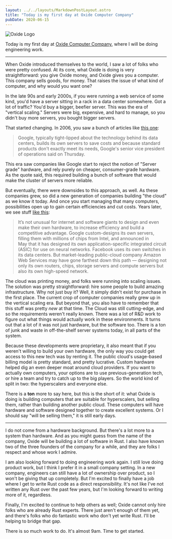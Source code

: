 ```yaml
---
layout: ../../layouts/MarkdownPostLayout.astro
title: "Today is my first day at Oxide Computer Company"
pubDate: 2020-06-15
---
```


![Oxide Logo](../img/2020-06-15/oxide.png)

Today is my first day at [Oxide Computer Company](https://oxide.computer/), where I will be doing engineering work.

---

When Oxide introduced themselves to the world, I saw a lot of folks who were pretty confused. At its core, what Oxide is doing is very straightforward: you give Oxide money, and Oxide gives you a computer. This company sells goods, for money. That raises the issue of what kind of computer, and why would you want one?

In the late 90s and early 2000s, if you were running a web service of some kind, you'd have a server sitting in a rack in a data center somewhere. Got a lot of traffic? You'd buy a bigger, beefier server. This was the era of "vertical scaling." Servers were big, expensive, and hard to manage, so you didn't buy more servers, you bought bigger servers.

That started changing. In 2006, you saw a bunch of articles like [this one](https://www.networkworld.com/article/2304459/google-builds-own-servers-for-efficiency.html):

> Google, typically tight-lipped about the technology behind its data centers, builds its own servers to save costs and because standard products don't exactly meet its needs, Google's senior vice president of operations said on Thursday.
> 

This era saw companies like Google start to reject the notion of "Server grade" hardware, and rely purely on cheaper, consumer-grade hardware. As the quote said, this required building a bunch of software that would make the cluster of servers more reliable.

But eventually, there were downsides to this approach, as well. As these companies grew, so did a new generation of companies building "the cloud" as we know it today. And once you start managing that many computers, possibilities open up to gain certain efficiencies and cut costs. Years later, we see stuff [like this](https://www.geekwire.com/2017/amazon-web-services-secret-weapon-custom-made-hardware-network/): 

> It’s not unusual for internet and software giants to design and even make their own hardware, to increase efficiency and build a competitive advantage. Google custom-designs its own servers, filling them with millions of chips from Intel, and announced in May that it has designed its own application-specific integrated circuit (ASIC) for use on neural networks. Facebook uses its own switches in its data centers. But market-leading public-cloud company Amazon Web Services may have gone farthest down this path — designing not only its own routers, chips, storage servers and compute servers but also its own high-speed network.
> 

The cloud was printing money, and folks were running into scaling issues. The solution was pretty straightforward: hire some people to build amazing infrastructure. Why not just buy it? Well, it simply didn't exist for purchase in the first place. The current crop of computer companies really grew up in the vertical scaling era. But beyond that, you also have to remember that this stuff was pretty *new* at that time. The Cloud was still cutting-edge, and so the requirements weren't really known. There was a lot of R&D work to figure out what things would actually work in these environments. It turns out that a lot of it was not just hardware, but the software too. There is a ton of junk and waste in off-the-shelf server systems today, in all parts of the system. 

Because these developments were proprietary, it also meant that if you weren't willing to build your own hardware, the only way you could get access to this new tech was by renting it. The public cloud's usage-based billing model is pretty standard, and pretty lucrative. Custom hardware helped dig an even deeper moat around cloud providers. If you want to actually own computers, your options are to use previous-generation tech, or hire a team and try to catch up to the big players. So the world kind of split in two: the hyperscalers and everyone else. 

There is a **ton** more to say here, but this is the short of it: what Oxide is doing is building computers that are suitable for hyperscalers, but selling them, rather than building another public cloud. These computers will have hardware and software designed together to create excellent systems. Or I should say "will be selling them," it is still early days.

---

I do not come from a hardware background. But there's a lot more to a system than hardware. And as you might guess from the name of the company, Oxide will be building a lot of software in Rust. I also have known two of the three founders of the company for a while, and they are folks I respect and whose work I admire.

I am also looking forward to doing engineering work again. I still love doing product work, but I think I prefer it in a small company setting. In a new company, engineers can still have a lot of ownership over product, so I won't be giving that up completely. But I'm excited to finally have a job where I get to write Rust code as a direct responsibility. It's not like I've not written any Rust over the past few years, but I'm looking forward to writing more of it, regardless.

Finally, I'm excited to continue to help others as well; Oxide cannot only hire folks who are already Rust experts. There just aren't enough of them yet, and there's folks who do fantastic work who don't yet write Rust. I'll be helping to bridge that gap.

There is so much work to do. It's almost 9am. Time to get started.
